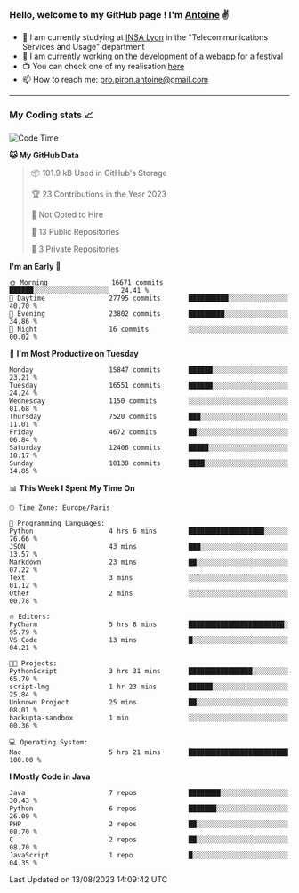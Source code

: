### Hello, welcome to my GitHub page ! I'm [Antoine](https://github.com/AntoinePiron) ✌️

- 🌱 I am currently studying at [INSA Lyon](https://www.insa-lyon.fr) in the "Telecommunications Services and Usage" department
- 🔭 I am currently working on the development of a [webapp](https://github.com/24HeuresINSA/Overbookd) for a festival
- 📺 You can check one of my realisation [here](https://astustc.fr)
- 📫 How to reach me: [pro.piron.antoine@gmail.com](mailto:pro.piron.antoine@gmail.com)

---

### My Coding stats 📈
<!--START_SECTION:waka-->
![Code Time](http://img.shields.io/badge/Code%20Time-183%20hrs%2041%20mins-blue)

**🐱 My GitHub Data** 

> 📦 101.9 kB Used in GitHub's Storage 
 > 
> 🏆 23 Contributions in the Year 2023
 > 
> 🚫 Not Opted to Hire
 > 
> 📜 13 Public Repositories 
 > 
> 🔑 3 Private Repositories 
 > 
**I'm an Early 🐤** 

```text
🌞 Morning                16671 commits       ██████░░░░░░░░░░░░░░░░░░░   24.41 % 
🌆 Daytime                27795 commits       ██████████░░░░░░░░░░░░░░░   40.70 % 
🌃 Evening                23802 commits       █████████░░░░░░░░░░░░░░░░   34.86 % 
🌙 Night                  16 commits          ░░░░░░░░░░░░░░░░░░░░░░░░░   00.02 % 
```
📅 **I'm Most Productive on Tuesday** 

```text
Monday                   15847 commits       ██████░░░░░░░░░░░░░░░░░░░   23.21 % 
Tuesday                  16551 commits       ██████░░░░░░░░░░░░░░░░░░░   24.24 % 
Wednesday                1150 commits        ░░░░░░░░░░░░░░░░░░░░░░░░░   01.68 % 
Thursday                 7520 commits        ███░░░░░░░░░░░░░░░░░░░░░░   11.01 % 
Friday                   4672 commits        ██░░░░░░░░░░░░░░░░░░░░░░░   06.84 % 
Saturday                 12406 commits       █████░░░░░░░░░░░░░░░░░░░░   18.17 % 
Sunday                   10138 commits       ████░░░░░░░░░░░░░░░░░░░░░   14.85 % 
```


📊 **This Week I Spent My Time On** 

```text
🕑︎ Time Zone: Europe/Paris

💬 Programming Languages: 
Python                   4 hrs 6 mins        ███████████████████░░░░░░   76.66 % 
JSON                     43 mins             ███░░░░░░░░░░░░░░░░░░░░░░   13.57 % 
Markdown                 23 mins             ██░░░░░░░░░░░░░░░░░░░░░░░   07.22 % 
Text                     3 mins              ░░░░░░░░░░░░░░░░░░░░░░░░░   01.12 % 
Other                    2 mins              ░░░░░░░░░░░░░░░░░░░░░░░░░   00.78 % 

🔥 Editors: 
PyCharm                  5 hrs 8 mins        ████████████████████████░   95.79 % 
VS Code                  13 mins             █░░░░░░░░░░░░░░░░░░░░░░░░   04.21 % 

🐱‍💻 Projects: 
PythonScript             3 hrs 31 mins       ████████████████░░░░░░░░░   65.79 % 
script-lmg               1 hr 23 mins        ██████░░░░░░░░░░░░░░░░░░░   25.84 % 
Unknown Project          25 mins             ██░░░░░░░░░░░░░░░░░░░░░░░   08.01 % 
backupta-sandbox         1 min               ░░░░░░░░░░░░░░░░░░░░░░░░░   00.36 % 

💻 Operating System: 
Mac                      5 hrs 21 mins       █████████████████████████   100.00 % 
```

**I Mostly Code in Java** 

```text
Java                     7 repos             ████████░░░░░░░░░░░░░░░░░   30.43 % 
Python                   6 repos             ███████░░░░░░░░░░░░░░░░░░   26.09 % 
PHP                      2 repos             ██░░░░░░░░░░░░░░░░░░░░░░░   08.70 % 
C                        2 repos             ██░░░░░░░░░░░░░░░░░░░░░░░   08.70 % 
JavaScript               1 repo              █░░░░░░░░░░░░░░░░░░░░░░░░   04.35 % 
```




 Last Updated on 13/08/2023 14:09:42 UTC
<!--END_SECTION:waka-->
